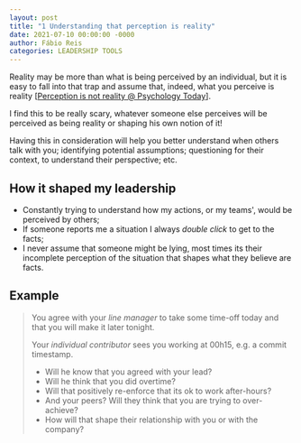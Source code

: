 ```yaml
---
layout: post
title: "1 Understanding that perception is reality"
date: 2021-07-10 00:00:00 -0000
author: Fábio Reis
categories: LEADERSHIP TOOLS
---
```


<!-- # 1. Understanding that perception is reality -->

Reality may be more than what is being perceived by an individual, but it is easy to fall into that trap and assume that, indeed, what you perceive is reality \[[Perception is not reality @ Psychology Today](https://www.psychologytoday.com/us/blog/the-power-prime/201908/perception-is-not-reality)\].

I find this to be really scary, whatever someone else perceives will be perceived as being reality or shaping his own notion of it!

Having this in consideration will help you better understand when others talk with you; identifying potential assumptions; questioning for their context, to understand their perspective; etc.

## How it shaped my leadership

- Constantly trying to understand how my actions, or my teams', would be perceived by others;
- If someone reports me a situation I always _double click_ to get to the facts;
- I never assume that someone might be lying, most times its their incomplete perception of the situation that shapes what they believe are facts.

## Example

>You agree with your _line manager_ to take some time-off today and that you will make it later tonight.
>
>Your _individual contributor_ sees you working at 00h15, e.g. a commit timestamp.
>- Will he know that you agreed with your lead?
>- Will he think that you did overtime?
>- Will that positively re-enforce that its ok to work after-hours?
>- And your peers? Will they think that you are trying to over-achieve?
>- How will that shape their relationship with you or with the company?